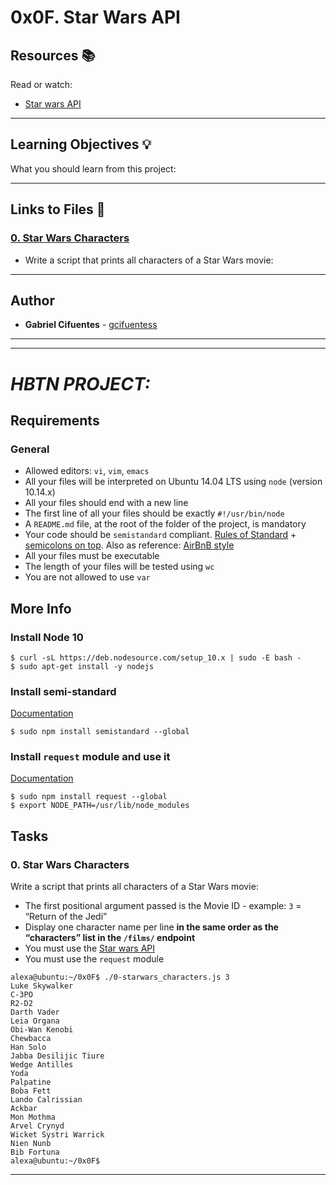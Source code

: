 # 0x0F. Star Wars API

## Resources :books:
Read or watch:
* [Star wars API](https://swapi-api.hbtn.io/)

---
## Learning Objectives :bulb:
What you should learn from this project:

---

## Links to Files :file_folder:

### [0. Star Wars Characters](./0-starwars_characters.js)
* Write a script that prints all characters of a Star Wars movie:

---

## Author
* **Gabriel Cifuentes** - [gcifuentess](https://github.com/gcifuentess)


---
---

# *HBTN PROJECT:*


Requirements
------------


### General


* Allowed editors: `vi`, `vim`, `emacs`
* All your files will be interpreted on Ubuntu 14.04 LTS using `node` (version 10.14.x)
* All your files should end with a new line
* The first line of all your files should be exactly `#!/usr/bin/node`
* A `README.md` file, at the root of the folder of the project, is mandatory
* Your code should be `semistandard` compliant. [Rules of Standard](https://intranet.hbtn.io/rltoken/7fwr0AM1Ph_2YpibFmY3wA "Rules of Standard") + [semicolons on top](https://intranet.hbtn.io/rltoken/s5n5IBBMZqfuk62xeimYrg "semicolons on top"). Also as reference: [AirBnB style](https://intranet.hbtn.io/rltoken/nTwC1UjurAXd9SajmXhb2w "AirBnB style")
* All your files must be executable
* The length of your files will be tested using `wc`
* You are not allowed to use `var`


More Info
---------


### Install Node 10



```
$ curl -sL https://deb.nodesource.com/setup_10.x | sudo -E bash -
$ sudo apt-get install -y nodejs

```

### Install semi-standard


[Documentation](https://intranet.hbtn.io/rltoken/s5n5IBBMZqfuk62xeimYrg "Documentation")



```
$ sudo npm install semistandard --global

```

### Install `request` module and use it


[Documentation](https://intranet.hbtn.io/rltoken/-XDycLgGLJXzwsj9cZGFUw "Documentation")



```
$ sudo npm install request --global
$ export NODE_PATH=/usr/lib/node_modules

```


Tasks
-----

###  0. Star Wars Characters

Write a script that prints all characters of a Star Wars movie:

* The first positional argument passed is the Movie ID - example: `3` = “Return of the Jedi”
* Display one character name per line **in the same order as the “characters” list in the `/films/` endpoint**
* You must use the [Star wars API](https://intranet.hbtn.io/rltoken/aiMsg1QkH-FuPn7gyo9O6A "Star wars API")
* You must use the `request` module


```
alexa@ubuntu:~/0x0F$ ./0-starwars_characters.js 3
Luke Skywalker
C-3PO
R2-D2
Darth Vader
Leia Organa
Obi-Wan Kenobi
Chewbacca
Han Solo
Jabba Desilijic Tiure
Wedge Antilles
Yoda
Palpatine
Boba Fett
Lando Calrissian
Ackbar
Mon Mothma
Arvel Crynyd
Wicket Systri Warrick
Nien Nunb
Bib Fortuna
alexa@ubuntu:~/0x0F$ 

```
---
